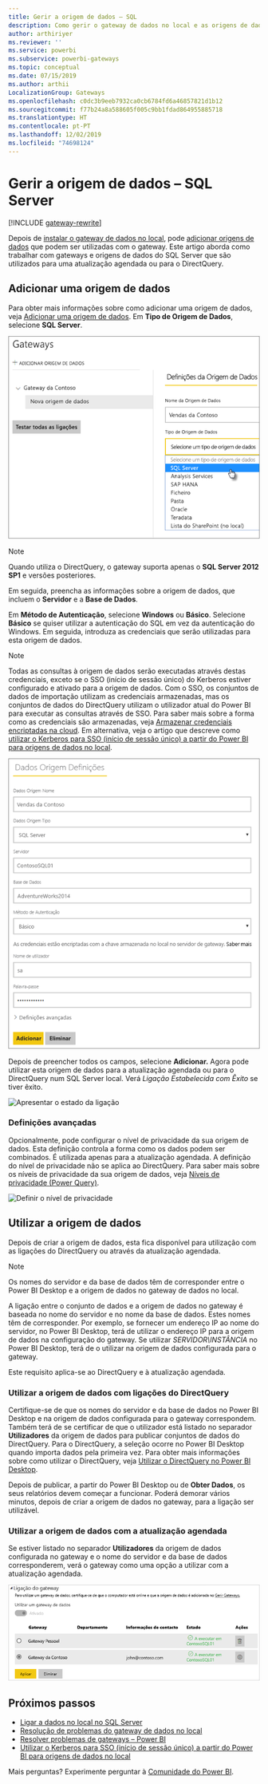 ```yaml
---
title: Gerir a origem de dados – SQL
description: Como gerir o gateway de dados no local e as origens de dados que pertencem a esse gateway.
author: arthiriyer
ms.reviewer: ''
ms.service: powerbi
ms.subservice: powerbi-gateways
ms.topic: conceptual
ms.date: 07/15/2019
ms.author: arthii
LocalizationGroup: Gateways
ms.openlocfilehash: c0dc3b9eeb7932ca0cb6784fd6a46857821d1b12
ms.sourcegitcommit: f77b24a8a588605f005c9bb1fdad864955885718
ms.translationtype: HT
ms.contentlocale: pt-PT
ms.lasthandoff: 12/02/2019
ms.locfileid: "74698124"
---
```

# <a name="manage-your-data-source---sql-server"></a>Gerir a origem de dados – SQL Server

[!INCLUDE [gateway-rewrite](includes/gateway-rewrite.md)]

Depois de [instalar o gateway de dados no local](/data-integration/gateway/service-gateway-install), pode [adicionar origens de dados](service-gateway-data-sources.md#add-a-data-source) que podem ser utilizadas com o gateway. Este artigo aborda como trabalhar com gateways e origens de dados do SQL Server que são utilizados para uma atualização agendada ou para o DirectQuery.

## <a name="add-a-data-source"></a>Adicionar uma origem de dados

Para obter mais informações sobre como adicionar uma origem de dados, veja [Adicionar uma origem de dados](service-gateway-data-sources.md#add-a-data-source). Em **Tipo de Origem de Dados**, selecione **SQL Server**.

![Selecionar a origem de dados do SQL Server](media/service-gateway-enterprise-manage-sql/datasourcesettings2.png)

> [!NOTE]
> Quando utiliza o DirectQuery, o gateway suporta apenas o **SQL Server 2012 SP1** e versões posteriores.

Em seguida, preencha as informações sobre a origem de dados, que incluem o **Servidor** e a **Base de Dados**. 

Em **Método de Autenticação**, selecione **Windows** ou **Básico**. Selecione **Básico** se quiser utilizar a autenticação do SQL em vez da autenticação do Windows. Em seguida, introduza as credenciais que serão utilizadas para esta origem de dados.

> [!NOTE]
> Todas as consultas à origem de dados serão executadas através destas credenciais, exceto se o SSO (início de sessão único) do Kerberos estiver configurado e ativado para a origem de dados. Com o SSO, os conjuntos de dados de importação utilizam as credenciais armazenadas, mas os conjuntos de dados do DirectQuery utilizam o utilizador atual do Power BI para executar as consultas através de SSO. Para saber mais sobre a forma como as credenciais são armazenadas, veja [Armazenar credenciais encriptadas na cloud](service-gateway-data-sources.md#store-encrypted-credentials-in-the-cloud). Em alternativa, veja o artigo que descreve como [utilizar o Kerberos para SSO (início de sessão único) a partir do Power BI para origens de dados no local](service-gateway-sso-kerberos.md).

![Preenchimento das definições de origem de dados](media/service-gateway-enterprise-manage-sql/datasourcesettings3.png)

Depois de preencher todos os campos, selecione **Adicionar.** Agora pode utilizar esta origem de dados para a atualização agendada ou para o DirectQuery num SQL Server local. Verá *Ligação Estabelecida com Êxito* se tiver êxito.

![Apresentar o estado da ligação](media/service-gateway-enterprise-manage-sql/datasourcesettings4.png)

### <a name="advanced-settings"></a>Definições avançadas

Opcionalmente, pode configurar o nível de privacidade da sua origem de dados. Esta definição controla a forma como os dados podem ser combinados. É utilizada apenas para a atualização agendada. A definição do nível de privacidade não se aplica ao DirectQuery. Para saber mais sobre os níveis de privacidade da sua origem de dados, veja [Níveis de privacidade (Power Query)](https://support.office.com/article/Privacy-levels-Power-Query-CC3EDE4D-359E-4B28-BC72-9BEE7900B540).

![Definir o nível de privacidade](media/service-gateway-enterprise-manage-sql/datasourcesettings9.png)

## <a name="use-the-data-source"></a>Utilizar a origem de dados

Depois de criar a origem de dados, esta fica disponível para utilização com as ligações do DirectQuery ou através da atualização agendada.

> [!NOTE]
> Os nomes do servidor e da base de dados têm de corresponder entre o Power BI Desktop e a origem de dados no gateway de dados no local.

A ligação entre o conjunto de dados e a origem de dados no gateway é baseada no nome do servidor e no nome da base de dados. Estes nomes têm de corresponder. Por exemplo, se fornecer um endereço IP ao nome do servidor, no Power BI Desktop, terá de utilizar o endereço IP para a origem de dados na configuração do gateway. Se utilizar *SERVIDOR\INSTÂNCIA* no Power BI Desktop, terá de o utilizar na origem de dados configurada para o gateway.

Este requisito aplica-se ao DirectQuery e à atualização agendada.

### <a name="use-the-data-source-with-directquery-connections"></a>Utilizar a origem de dados com ligações do DirectQuery

Certifique-se de que os nomes do servidor e da base de dados no Power BI Desktop e na origem de dados configurada para o gateway correspondem. Também terá de se certificar de que o utilizador está listado no separador **Utilizadores** da origem de dados para publicar conjuntos de dados do DirectQuery. Para o DirectQuery, a seleção ocorre no Power BI Desktop quando importa dados pela primeira vez. Para obter mais informações sobre como utilizar o DirectQuery, veja [Utilizar o DirectQuery no Power BI Desktop](desktop-use-directquery.md).

Depois de publicar, a partir do Power BI Desktop ou de **Obter Dados**, os seus relatórios devem começar a funcionar. Poderá demorar vários minutos, depois de criar a origem de dados no gateway, para a ligação ser utilizável.

### <a name="use-the-data-source-with-scheduled-refresh"></a>Utilizar a origem de dados com a atualização agendada

Se estiver listado no separador **Utilizadores** da origem de dados configurada no gateway e o nome do servidor e da base de dados corresponderem, verá o gateway como uma opção a utilizar com a atualização agendada.

![Apresentar os utilizadores](media/service-gateway-enterprise-manage-sql/powerbi-gateway-enterprise-schedule-refresh.png)

## <a name="next-steps"></a>Próximos passos

* [Ligar a dados no local no SQL Server](service-gateway-sql-tutorial.md)
* [Resolução de problemas do gateway de dados no local](/data-integration/gateway/service-gateway-tshoot)
* [Resolver problemas de gateways – Power BI](service-gateway-onprem-tshoot.md)
* [Utilizar o Kerberos para SSO (início de sessão único) a partir do Power BI para origens de dados no local](service-gateway-sso-kerberos.md)

Mais perguntas? Experimente perguntar à [Comunidade do Power BI](https://community.powerbi.com/).

